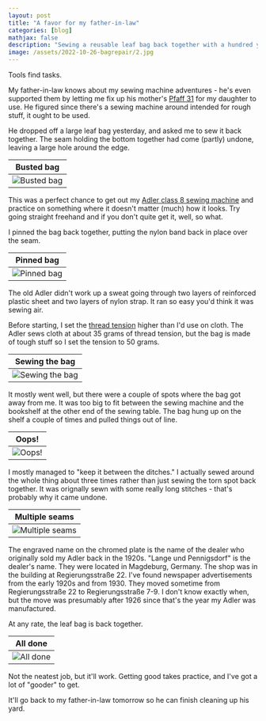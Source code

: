 ```yaml
---
layout: post
title: "A favor for my father-in-law"
categories: [blog]
mathjax: false
description: "Sewing a reusable leaf bag back together with a hundred year old sewing machine."
image: /assets/2022-10-26-bagrepair/2.jpg
---
```

Tools find tasks.

My father-in-law knows about my sewing machine adventures - he's even supported them by letting me fix up his mother's [Pfaff 31](pfaff31-toc) for my daughter to use.  He figured since there's a sewing machine around intended for rough stuff, it ought to be used.

He dropped off a large leaf bag yesterday, and asked me to sew it back together.  The seam holding the bottom together had come (partly) undone, leaving a large hole around the edge.

|Busted bag|
|----------|
|![Busted bag](/assets/2022-10-26-bagrepair/1.jpg)|

This was a perfect chance to get out my [Adler class 8 sewing machine](adler-toc) and practice on something where it doesn't matter (much) how it looks.  Try going straight freehand and if you don't quite get it, well, so what.

I pinned the bag back together, putting the nylon band back in place over the seam.

|Pinned bag|
|----------|
|![Pinned bag](/assets/2022-10-26-bagrepair/2.jpg)|

The old Adler didn't work up a sweat going through two layers of reinforced plastic sheet and two layers of nylon strap.  It ran so easy you'd think it was sewing air.

Before starting, I set the [thread tension](adler11) higher than I'd use on cloth.  The Adler sews cloth at about 35 grams of thread tension, but the bag is made of tough stuff so I set the tension to 50 grams.

|Sewing the bag|
|----------|
|![Sewing the bag](/assets/2022-10-26-bagrepair/3.jpg)|

It mostly went well, but there were a couple of spots where the bag got away from me.  It was too big to fit between the sewing machine and the bookshelf at the other end of the sewing table.  The bag hung up on the shelf a couple of times and pulled things out of line.

|Oops!|
|-----|
|![Oops!](/assets/2022-10-26-bagrepair/4.jpg)|

I mostly managed to "keep it between the ditches."  I actually sewed around the whole thing about three times rather than just sewing the torn spot back together.  It was orignally sewn with some really long stitches - that's probably why it came undone.

|Multiple seams|
|--------------|
|![Multiple seams](/assets/2022-10-26-bagrepair/5.jpg)|

The engraved name on the chromed plate is the name of the dealer who originally sold my Adler back in the 1920s.  "Lange und Pennigsdorf" is the dealer's name.  They were located in Magdeburg, Germany.  The shop was in the building at Regierungsstraße 22.  I've found newspaper advertisements from the early 1920s and from 1930.  They moved sometime from Regierungsstraße 22 to Regierungsstraße 7-9.  I don't know exactly when, but the move was presumably after 1926 since that's the year my Adler was manufactured.

At any rate, the leaf bag is back together.

|All done|
|--------|
|![All done](/assets/2022-10-26-bagrepair/6.jpg)|

Not the neatest job, but it'll work.  Getting good takes practice, and I've got a lot of "gooder" to get.

It'll go back to my father-in-law tomorrow so he can finish cleaning up his yard.
